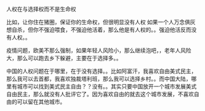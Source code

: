 人权在与选择权而不是生命权

比如，让你住在猪圈，保证你的生命权，但很明显没有人权
如果一个人万念俱灰想自杀，但你不强迫喂食，不强迫他活着，那么他是有人权的。。强迫他活反而没有人权。。

疫情问题，欧美不那么强制，如果年轻人风险小，那么继续泡吧，，老年人风险大，那么可以跑去乡下躲避，主要在于选择多。。

中国的人权问题在于哪里，在于没有选择。。比如阿富汗，我喜欢自由美式民主，那么我可以去首都，我喜欢独裁塔利班，那么我可以选择乡村。。而中国大陆，哪里有城市可以找到美式民主自由？？没有。。其实只要中国放开一个城市发展美式自由民主，那么就没有人批评它了。因为喜欢自由的就去这个城市发展，不喜欢自由的可以留在其他城市。



